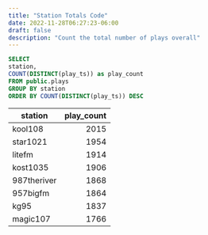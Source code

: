 ```yaml
---
title: "Station Totals Code"
date: 2022-11-28T06:27:23-06:00
draft: false
description: "Count the total number of plays overall"
---
```


```sql
SELECT 
station,
COUNT(DISTINCT(play_ts)) as play_count
FROM public.plays
GROUP BY station
ORDER BY COUNT(DISTINCT(play_ts)) DESC
```

|station    |play_count|
|-----------|----------:|
|kool108    |2015      |
|star1021   |1954      |
|litefm     |1914      |
|kost1035   |1906      |
|987theriver|1868      |
|957bigfm   |1864      |
|kg95       |1837      |
|magic107   |1766      |
